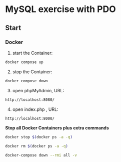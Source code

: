 # MySQL exercise with PDO

## Start


### Docker

1. start the Container:

```bash
docker compose up
```

2. stop the Container:

```bash
docker compose down
```

3. open phpMyAdmin, URL:

```bash
http://localhost:8080/
```

4. open index.php , URL:

```bash
http://localhost:8000/
```

**Stop all Docker Containers plus extra commands**

```bash
docker stop $(docker ps -a -q)
```

```bash
docker rm $(docker ps -a -q)
```

```bash
docker-compose down --rmi all -v
```
